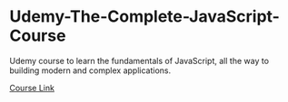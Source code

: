 # Udemy-The-Complete-JavaScript-Course

Udemy course to learn the fundamentals of JavaScript, all the way to building modern and complex applications.

[Course Link](www.udemy.com/the-complete-javascript-course/)
